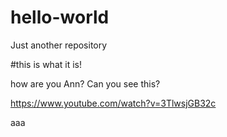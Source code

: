 # hello-world
Just another repository

#this is what it is!

how are you Ann?
Can you see this?

https://www.youtube.com/watch?v=3TlwsjGB32c

aaa

